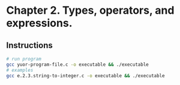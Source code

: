 # Chapter 2. Types, operators, and expressions.

## Instructions
```bash
# run program
gcc yuor-program-file.c -o executable && ./executable
# examples
gcc e.2.3.string-to-integer.c -o executable && ./executable
```
